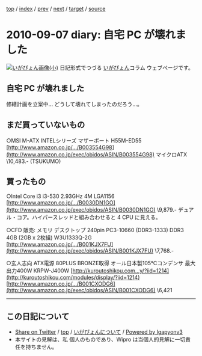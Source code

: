 [top](../index.html) 
 / [index](index.html) 
 / [prev](ig100824.html) 
 / [next](ig100908.html) 
 / [target](https://igapyon.github.io/diary/2010/ig100907.html) 
 / [source](https://github.com/igapyon/diary/blob/master/2010/ig100907.src.md) 

2010-09-07 diary:  自宅 PC が壊れました
=====================================================================================================
[![いがぴょん画像(小)](https://igapyon.github.io/diary/images/iga200306s.jpg "いがぴょん")](https://igapyon.github.io/diary/memo/memoigapyon.html) 日記形式でつづる [いがぴょん](https://igapyon.github.io/diary/memo/memoigapyon.html)コラム ウェブページです。

##  自宅 PC が壊れました

修繕計画を立案中… どうして壊れてしまったのだろう…。


##  まだ買っていないもの

○MSI M-ATX INTELシリーズ マザーボート H55M-ED55
  [http://www.amazon.co.jp/.../B003554G98](http://www.amazon.co.jp/exec/obidos/ASIN/B003554G98)
  マイクロATX 
  \10,483.- (TSUKUMO)


##  買ったもの

○Intel Core i3 i3-530 2.93GHz 4M LGA1156
  [http://www.amazon.co.jp/.../B0030DN1GO](http://www.amazon.co.jp/exec/obidos/ASIN/B0030DN1GO)
  \9,879.-
  デュアル・コア。ハイパースレッドと組み合わせると 4 CPU に見える。 

○CFD 販売: メモリ デスクトップ 240pin PC3-10660 (DDR3-1333) DDR3 4GB (2GB x 2枚組) W3U1333Q-2G
  [http://www.amazon.co.jp/.../B001KJX7FU](http://www.amazon.co.jp/exec/obidos/ASIN/B001KJX7FU)
  \7,768.- 

○玄人志向 ATX電源 80PLUS BRONZE取得 オール日本製105℃コンデンサ 最大出力400W KRPW-J400W
  [http://kuroutoshikou.com...y/?iid=1214](http://kuroutoshikou.com/modules/display/?iid=1214)
  [http://www.amazon.co.jp/.../B001CXODG6](http://www.amazon.co.jp/exec/obidos/ASIN/B001CXODG6)
  \6,421


----------------------------------------------------------------------------------------------------

## この日記について

* [Share on Twitter](https://twitter.com/intent/tweet?hashtags=igapyon%2Cdiary%2C%E3%81%84%E3%81%8C%E3%81%B4%E3%82%87%E3%82%93&text=+%E8%87%AA%E5%AE%85+PC+%E3%81%8C%E5%A3%8A%E3%82%8C%E3%81%BE%E3%81%97%E3%81%9F&url=https%3A%2F%2Figapyon.github.io%2Fdiary%2F2010%2Fig100907.html) / [top](../index.html) / [いがぴょんについて](https://igapyon.github.io/diary/memo/memoigapyon.html) / [Powered by Igapyonv3](https://github.com/igapyon/igapyonv3)
* 本サイトの見解は、私 個人のものであり、Wipro は当個人的見解に一切責任を持ちません。 
